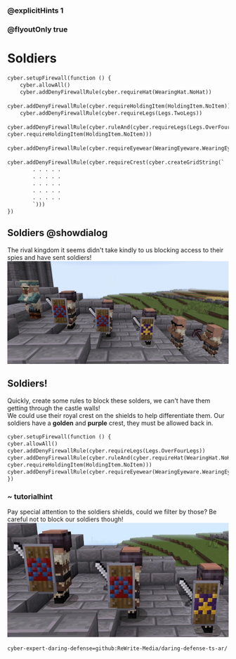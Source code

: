 ### @explicitHints 1
### @flyoutOnly true

# Soldiers

```ghost
cyber.setupFirewall(function () {
    cyber.allowAll()
    cyber.addDenyFirewallRule(cyber.requireHat(WearingHat.NoHat))
    cyber.addDenyFirewallRule(cyber.requireHoldingItem(HoldingItem.NoItem))
    cyber.addDenyFirewallRule(cyber.requireLegs(Legs.TwoLegs))
    cyber.addDenyFirewallRule(cyber.ruleAnd(cyber.requireLegs(Legs.OverFourLegs), cyber.requireHoldingItem(HoldingItem.NoItem)))
    cyber.addDenyFirewallRule(cyber.requireEyewear(WearingEyeware.WearingEyeware))
    cyber.addDenyFirewallRule(cyber.requireCrest(cyber.createGridString(`
        . . . . .
        . . . . .
        . . . . .
        . . . . .
        . . . . .
        `)))
})

```

## Soldiers @showdialog
The rival kingdom it seems didn't take kindly to us blocking access to their spies and have sent soldiers!
![Soldiers](https://raw.githubusercontent.com/CausewayDigital/Minecraft-EE-MakeCode/main/tutorials/cyber-kingdom/firewall/images/level_6.jpg)


## Soldiers!
Quickly, create some rules to block these solders, we can't have them getting through the castle walls!   
We could use their royal crest on the shields to help differentiate them. Our soldiers have a **golden** and **purple** crest, they must be allowed back in.   


```template
cyber.setupFirewall(function () {
cyber.allowAll()
cyber.addDenyFirewallRule(cyber.requireLegs(Legs.OverFourLegs))
cyber.addDenyFirewallRule(cyber.ruleAnd(cyber.requireHat(WearingHat.NoHat), cyber.requireHoldingItem(HoldingItem.NoItem)))
cyber.addDenyFirewallRule(cyber.requireEyewear(WearingEyeware.WearingEyeware))
})
```

### ~ tutorialhint
Pay special attention to the soldiers shields, could we filter by those? Be careful not to block our soldiers though!
![Soldiers Shields](https://raw.githubusercontent.com/CausewayDigital/Minecraft-EE-MakeCode/main/tutorials/cyber-kingdom/firewall/images/level_6_shields.jpg)



```package
cyber-expert-daring-defense=github:ReWrite-Media/daring-defense-ts-ar/
```